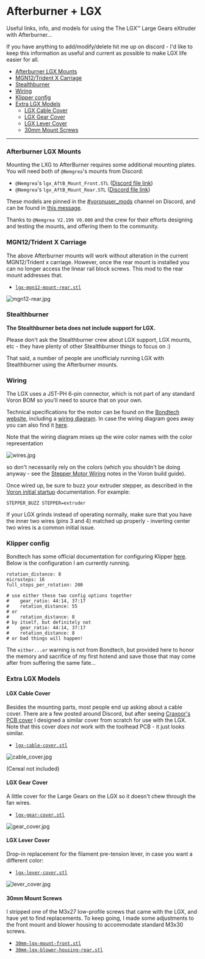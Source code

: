 # Afterburner + LGX

Useful links, info, and models for using the The LGX™ Large Gears eXtruder with Afterburner...

If you have anything to add/modify/delete hit me up on discord - I'd like to keep this information as useful and current as possible to make LGX life easier for all.

- [Afterburner LGX Mounts](#afterburner-lgx-mounts)
- [MGN12/Trident X Carriage](#mgn12trident-x-carriage)
- [Stealthburner](#stealthburner)
- [Wiring](#wiring)
- [Klipper config](#klipper-config)
- [Extra LGX Models](#extra-lgx-models)
  * [LGX Cable Cover](#lgx-cable-cover)
  * [LGX Gear Cover](#lgx-gear-cover)
  * [LGX Lever Cover](#lgx-lever-cover)
  * [30mm Mount Screws](#30mm-mount-screws)

---

### Afterburner LGX Mounts

Mounting the LXG to AfterBurner requires some additional mounting plates.  You will need both of `@Nemgrea`'s mounts from Discord:

  * `@Nemgrea`'s `lgx_AftB_Mount_Front.STL` ([Discord file link](https://cdn.discordapp.com/attachments/635687829254701107/823914498700083220/lgx_AftB_Mount_Front.STL))
  * `@Nemgrea`'s `lgx_AftB_Mount_Rear.STL` ([Discord file link](https://cdn.discordapp.com/attachments/635687829254701107/823914501405540442/lgx_AftB_Mount_Rear.STL))

These models are pinned in the [#voronuser_mods](https://discord.com/channels/460117602945990666/635687829254701107/823914498808217621) channel on Discord, and can be found in [this message](https://discord.com/channels/460117602945990666/635687829254701107/823914498808217621).

Thanks to `@Nemgrea V2.199 V0.000` and the crew for their efforts designing and testing the mounts, and offering them to the community.

### MGN12/Trident X Carriage

The above Afterburner mounts will work without alteration in the current MGN12/Trident x carriage.  However, once the rear mount is installed you can no longer access the linear rail block screws.  This mod to the rear mount addresses that.

  * [`lgx-mgn12-mount-rear.stl`](STLs/mgn12/lgx-mgn12-mount-rear.stl)

![mgn12-rear.jpg](images/mgn12-rear.jpg)

### Stealthburner

**The Stealthburner beta does not include support for LGX.**

Please don't ask the Stealthburner crew about LGX support, LGX mounts, etc - they have plenty of other Stealthburner things to focus on :)

That said, a number of people are unofficialy running LGX with Stealthburner using the Afterburner mounts.


### Wiring

The LGX uses a JST-PH 6-pin connector, which is not part of any standard Voron BOM so you'll need to source that on your own.

Technical specifications for the motor can be found on the [Bondtech website](https://www.bondtech.se/product/lgx-pancake-25mm-stepper-motor/), including a [wiring diagram](https://www.bondtech.se/wp-content/uploads/2021/01/Bondtech-E-Motor-LDO-42STH25-1004ACGBDT-RevB.pdf).  In case the wiring diagram goes away you can also find it [here](images/Bondtech-E-Motor-LDO-42STH25-1004ACGBDT-RevB.pdf).

Note that the wiring diagram mixes up the wire color names with the color representation

![wires.jpg](images/wires.jpg)

so don't necessarily rely on the colors (which you shouldn't be doing anyway - see the [Stepper Motor Wiring](https://docs.vorondesign.com/build/electrical/#stepper-motor-wiring) notes in the Voron build guide).

Once wired up, be sure to buzz your extruder stepper, as described in the [Voron initial startup](https://docs.vorondesign.com/build/startup/#stepper-motor-check) documentation.  For example:

```
STEPPER_BUZZ STEPPER=extruder
```

If your LGX grinds instead of operating normally, make sure that you have the inner two wires (pins 3 and 4) matched up properly - inverting center two wires is a common initial issue.


### Klipper config

Bondtech has some official documentation for configuring Klipper [here](https://www.bondtech.se/product-category/upgrade-kits/lgx/).  Below is the configuration I am currently running.

```
rotation_distance: 8
microsteps: 16
full_steps_per_rotation: 200

# use either these two config options together
#    gear_ratio: 44:14, 37:17
#    rotation_distance: 55
# or
#    rotation_distance: 8
# by itself, but definitely not
#    gear_ratio: 44:14, 37:17
#    rotation_distance: 8
# or bad things will happen!
```

The `either...or` warning is not from Bondtech, but provided here to honor the memory and sacrifice of my first hotend and save those that may come after from suffering the same fate...

### Extra LGX Models

#### LGX Cable Cover

Besides the mounting parts, most people end up asking about a cable cover.  There are a few posted around Discord, but after seeing [Craxoor's PCB cover](https://github.com/craxoor/VoronMods/tree/master/PCB%20Cover) I designed a similar cover from scratch for use with the LGX.  Note that this cover *does not* work with the toolhead PCB - it just looks similar.

  * [`lgx-cable-cover.stl`](STLs/extras/lgx-cable-cover.stl)

![cable_cover.jpg](images/cable_cover.jpg)

(Cereal not included)

#### LGX Gear Cover

A little cover for the Large Gears on the LGX so it doesn't chew through the fan wires.

  * [`lgx-gear-cover.stl`](STLs/extras/lgx-gear-cover.stl)

![gear_cover.jpg](images/gear_cover.jpg)

#### LGX Lever Cover

Drop-in replacement for the filament pre-tension lever, in case you want a different color:

  * [`lgx-lever-cover.stl`](STLs/extras/lgx-lever-cover.stl)

![lever_cover.jpg](images/lever_cover.jpg)

#### 30mm Mount Screws

I stripped one of the M3x27 low-profile screws that came with the LGX, and have yet to find replacements.  To keep going, I made some adjustments to the front mount and blower housing to accommodate standard M3x30 screws.

  * [`30mm-lgx-mount-front.stl`](STLs/30mm-screws/30mm-lgx-mount-front.stl)
  * [`30mm-lgx-blower-housing-rear.stl`](STLs/30mm-screws/30mm-lgx-blower-housing-rear.stl)

